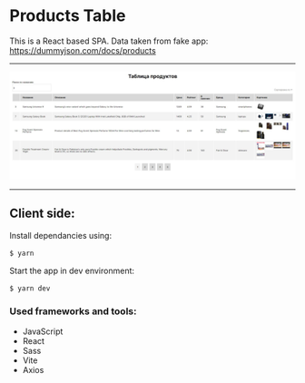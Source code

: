 # Products Table

This is a React based SPA.
Data taken from fake app: https://dummyjson.com/docs/products

---

![design](readme-assets/1.JPG)

---

## Client side:

Install dependancies using:

```sh
$ yarn
```

Start the app in dev environment:

```sh
$ yarn dev
```

### Used frameworks and tools:

- JavaScript
- React
- Sass
- Vite
- Axios
